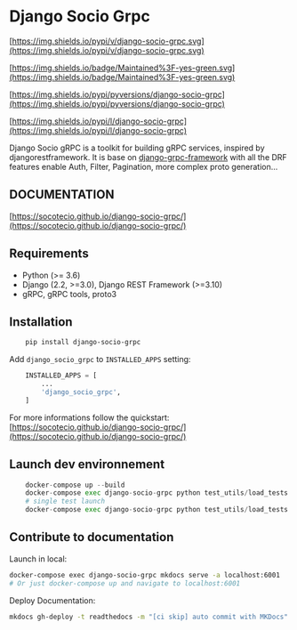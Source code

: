# Django Socio Grpc

[https://img.shields.io/pypi/v/django-socio-grpc.svg](https://img.shields.io/pypi/v/django-socio-grpc.svg)

[https://img.shields.io/badge/Maintained%3F-yes-green.svg](https://img.shields.io/badge/Maintained%3F-yes-green.svg)

[https://img.shields.io/pypi/pyversions/django-socio-grpc](https://img.shields.io/pypi/pyversions/django-socio-grpc)

[https://img.shields.io/pypi/l/django-socio-grpc](https://img.shields.io/pypi/l/django-socio-grpc)

Django Socio gRPC is a toolkit for building gRPC services, inspired by djangorestframework. It is base on [django-grpc-framework](https://github.com/fengsp/django-grpc-framework) with all the DRF features enable Auth, Filter, Pagination, more complex proto generation...

## DOCUMENTATION

[https://socotecio.github.io/django-socio-grpc/](https://socotecio.github.io/django-socio-grpc/)

## Requirements

- Python (>= 3.6)
- Django (2.2, >=3.0), Django REST Framework (>=3.10)
- gRPC, gRPC tools, proto3


## Installation

```bash
    pip install django-socio-grpc
```
Add ``django_socio_grpc`` to ``INSTALLED_APPS`` setting:

```python
    INSTALLED_APPS = [
        ...
        'django_socio_grpc',
    ]
```

For more informations follow the quickstart: [https://socotecio.github.io/django-socio-grpc/](https://socotecio.github.io/django-socio-grpc/)

## Launch dev environnement

```python
    docker-compose up --build
    docker-compose exec django-socio-grpc python test_utils/load_tests.py
    # single test launch
    docker-compose exec django-socio-grpc python test_utils/load_tests.py django_socio_grpc/tests/test_proto_generation.py
```
## Contribute to documentation

Launch in local:
```bash
docker-compose exec django-socio-grpc mkdocs serve -a localhost:6001
# Or just docker-compose up and navigate to localhost:6001
```

Deploy Documentation:

```bash
mkdocs gh-deploy -t readthedocs -m "[ci skip] auto commit with MKDocs"
```